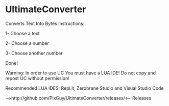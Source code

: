 # UltimateConverter
Converts Text Into Bytes
Instructions:
<p>1- Choose a text</p>
<p>2- Choose a number</p>
<p>3- Choose another number</p>
<p>Done!</p>
<p>Warning: In order to use UC You must have a LUA IDE! Do not copy and repost UC without permission!
<p>Recommended LUA IDES: Repl.it, Zerobrane Studio and Visual Studio Code
<p>-->http://github.com/PixGuy/UltimateConverter/releases/<-- Releases
